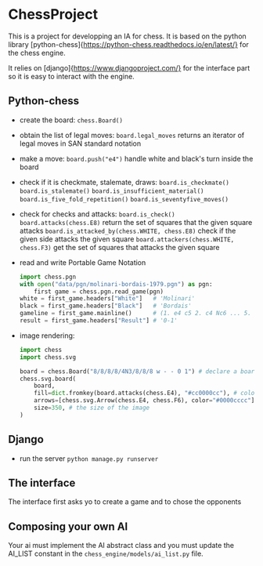 # ChessProject

This is a project for developping an IA for chess.
It is based on the python library [python-chess]{https://python-chess.readthedocs.io/en/latest/} for the chess engine.

It relies on [django]{https://www.djangoproject.com/} for the interface part so it is easy to interact with the engine.

## Python-chess

- create the board:
  `chess.Board()`
- obtain the list of legal moves:
  `board.legal_moves` returns an iterator of legal moves in SAN standard notation
- make a move:
  `board.push("e4")` handle white and black's turn inside the board
- check if it is checkmate, stalemate, draws:
  `board.is_checkmate()`
  `board.is_stalemate()`
  `board.is_insufficient_material()`
  `board.is_five_fold_repetition()`
  `board.is_seventyfive_moves()`
- check for checks and attacks:
  `board.is_check()`
  `board.attacks(chess.E8)` return the set of squares that the given square attacks
  `board.is_attacked_by(chess.WHITE, chess.E8)` check if the given side attacks the given square
  `board.attackers(chess.WHITE, chess.F3)` get the set of squares that attacks the given square
- read and write Portable Game Notation
  ```python
  import chess.pgn
  with open("data/pgn/molinari-bordais-1979.pgn") as pgn:
      first game = chess.pgn.read_game(pgn)
  white = first_game.headers["White"]   # 'Molinari'
  black = first_game.headers["Black"]   # 'Bordais'
  gameline = first_game.mainline()      # (1. e4 c5 2. c4 Nc6 ... 5. g3 Nd3#)
  result = first_game.headers["Result"] # '0-1'
  ```
- image rendering:

  ```python
  import chess
  import chess.svg

  board = chess.Board("8/8/8/8/4N3/8/8/8 w - - 0 1") # declare a board with 4 empty row, 4 empty squares, a knight, ...
  chess.svg.board(
      board,
      fill=dict.fromkey(board.attacks(chess.E4), "#cc0000cc"), # color in red the squares attacked by the piece in E4
      arrows=[chess.svg.Arrow(chess.E4, chess.F6), color="#0000cccc"], # color in blue an arrow from E4 to F6
      size=350, # the size of the image
  )
  ```

## Django

- run the server
  `python manage.py runserver`

## The interface

The interface first asks yo to create a game and to chose the opponents

## Composing your own AI

Your ai must implement the AI abstract class and you must update the AI_LIST constant in the `chess_engine/models/ai_list.py` file.

